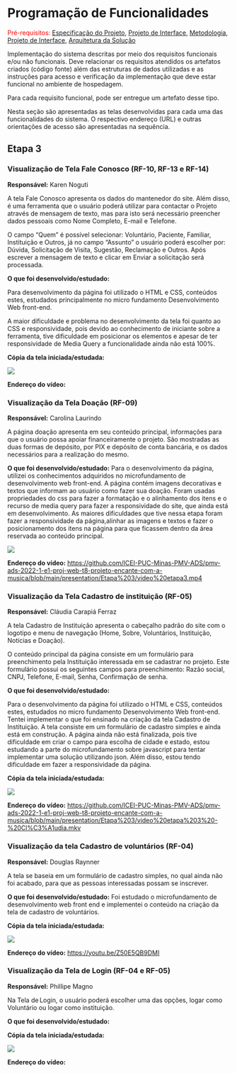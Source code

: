 # Programação de Funcionalidades

<span style="color:red">Pré-requisitos: <a href="2-Especificação do Projeto.md"> Especificação do Projeto</a></span>, <a href="3-Projeto de Interface.md"> Projeto de Interface</a>, <a href="4-Metodologia.md"> Metodologia</a>, <a href="3-Projeto de Interface.md"> Projeto de Interface</a>, <a href="5-Arquitetura da Solução.md"> Arquitetura da Solução</a>

Implementação do sistema descritas por meio dos requisitos funcionais e/ou não funcionais. Deve relacionar os requisitos atendidos os artefatos criados (código fonte) além das estruturas de dados utilizadas e as instruções para acesso e verificação da implementação que deve estar funcional no ambiente de hospedagem.

Para cada requisito funcional, pode ser entregue um artefato desse tipo.

Nesta seção são apresentadas as telas desenvolvidas para cada uma das funcionalidades do sistema. O respectivo endereço (URL) e outras orientações de acesso são apresentadas na sequência.

## Etapa 3

### Visualização de Tela Fale Conosco (RF-10, RF-13 e RF-14)

**Responsável:**  Karen Noguti 

 
A tela Fale Conosco apresenta os dados do mantenedor do site. Além disso, é uma ferramenta que o usuário poderá utilizar para contactar o Projeto através de mensagem de texto, mas para isto será necessário preencher dados pessoais como Nome Completo, E-mail e Telefone.   


O campo “Quem” é possível selecionar: Voluntário, Paciente, Familiar, Instituição e Outros, já no campo “Assunto” o usuário poderá escolher por: Dúvida, Solicitação de Visita, Sugestão, Reclamação e Outros. Após escrever a mensagem de texto e clicar em Enviar a solicitação será processada.   

**O que foi desenvolvido/estudado:**

Para desenvolvimento da página foi utilizado o HTML e CSS, conteúdos estes, estudados principalmente no micro fundamento Desenvolvimento Web front-end. 

 
A maior dificuldade e problema no desenvolvimento da tela foi quanto ao CSS e responsividade, pois devido ao conhecimento de iniciante sobre a ferramenta, tive dificuldade em posicionar os elementos e apesar de ter responsividade de Media Query a funcionalidade ainda não está 100%. 

**Cópia da tela iniciada/estudada:** 

<img src="img/faleconosco.png">

**Endereço do vídeo:**


### Visualização da Tela Doação (RF-09)

**Responsável:**  Carolina Laurindo

A página doação apresenta em seu conteúdo principal, informações para que o usuário possa apoiar financeiramente o projeto. São mostradas as duas formas de depósito, por PIX e depósito de conta bancária, e os dados necessários para a realização do mesmo. 

**O que foi desenvolvido/estudado:** Para o desenvolvimento da página, utilizei os conhecimentos adquiridos no microfundamento de desenvolvimento web front-end. A página contém imagens  decorativas e textos que informam ao usuário como fazer sua doação. Foram usadas propriedades do css para fazer a formatação e o alinhamento dos itens e o recurso de media query para fazer a responsividade do site, que ainda está em desenvolvimento. As maiores dificuldades que tive nessa etapa foram fazer a responsividade da página,alinhar as imagens e textos e fazer o posicionamento dos itens na página para que ficassem dentro da área reservada ao conteúdo principal.


<img src="img/doacao.png">

**Endereço do vídeo:** https://github.com/ICEI-PUC-Minas-PMV-ADS/pmv-ads-2022-1-e1-proj-web-t8-projeto-encante-com-a-musica/blob/main/presentation/Etapa%203/video%20etapa3.mp4




### Visualização da Tela Cadastro de instituição (RF-05)

**Responsável:**  Cláudia Carapiá Ferraz

A tela Cadastro de Instituição apresenta o cabeçalho padrão do site com o logotipo e menu de navegação (Home, Sobre, Voluntários, Instituição, Notícias e Doação).  

O conteúdo principal da página consiste em um formulário para preenchimento pela Instituição interessada em se cadastrar no projeto. Este formulário possui os seguintes campos para preenchimento: Razão social, CNPJ, Telefone, E-mail, Senha, Confirmação de senha.  

**O que foi desenvolvido/estudado:**


Para o desenvolvimento da página foi utilizado o HTML e CSS, conteúdos estes, estudados no micro fundamento Desenvolvimento Web front-end. Tentei implementar o que foi ensinado na criação da tela Cadastro de Instituição. A tela consiste em um formulário de cadastro simples e ainda está em construção. A página ainda não está finalizada, pois tive dificuldade em criar o campo para escolha de cidade e estado, estou estudando a parte do microfundamento sobre javascript para tentar implementar uma solução utilizando json. Além disso, estou tendo dificuldade em fazer a responsividade da página. 

**Cópia da tela iniciada/estudada:** 

 <img src="img/cadastroinstituicao.png">

**Endereço do vídeo:** https://github.com/ICEI-PUC-Minas-PMV-ADS/pmv-ads-2022-1-e1-proj-web-t8-projeto-encante-com-a-musica/blob/main/presentation/Etapa%203/video%20etapa%203%20-%20Cl%C3%A1udia.mkv 




### Visualização da tela Cadastro de voluntários (RF-04)

**Responsável:**  Douglas Raynner

A tela se baseia em um formulário de cadastro simples, no qual ainda não foi acabado, para que as pessoas interessadas possam se inscrever.

**O que foi desenvolvido/estudado:** Foi estudado o microfundamento de desenvolvimento web front end e implementei o conteúdo na criação da tela de cadastro de voluntários. 

**Cópia da tela iniciada/estudada:**

<img src="img/cadastro_vol.png">

**Endereço do vídeo:** https://youtu.be/Z50E5QB9DMI




### Visualização da Tela de Login (RF-04 e RF-05)

**Responsável:**  Phillipe Magno

Na Tela de Login, o usuário poderá escolher uma das opções, logar como Voluntário ou logar como instituição.  


**O que foi desenvolvido/estudado:**

**Cópia da tela iniciada/estudada:**


<img src="img/login.png">

**Endereço do vídeo:**
